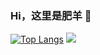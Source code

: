 ### Hi，这里是肥羊 👋
[![Top Langs](https://github-readme-stats.vercel.app/api/top-langs/?username=youshandefeiyang&layout=compact&hide=css,scss,html,Dockerfile&langs_count=8)](https://github.com/anuraghazra/github-readme-stats)
![](https://github-readme-stats.vercel.app/api?username=youshandefeiyang&show_icons=true)
